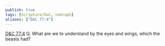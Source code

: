 ```yaml
---
publish: true
tags: [Scripture/DaC, noGraph]
aliases: ["D&C 77:4"]
---
```

[D&C 77:4](https://churchofjesuschrist.org/study/scriptures/dc-testament/dc/77?lang=eng&id=p4#p4) Q. What are we to understand by the eyes and wings, which the beasts had?
